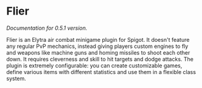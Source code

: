# Flier

_Documentation for 0.5.1 version._

Flier is an Elytra air combat minigame plugin for Spigot. It doesn't feature any regular PvP mechanics, instead giving players custom engines to fly and weapons like machine guns and homing missiles to shoot each other down. It requires cleverness and skill to hit targets and dodge attacks. The plugin is extremely configurable: you can create customizable games, define various items with different statistics and use them in a flexible class system.
